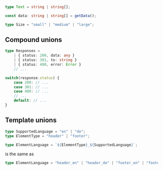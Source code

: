 ```typescript
type Text = string | string[];
```

```typescript
const data: string | string[] = getData();
```

```typescript
type Size = "small" | "medium" | "large";
```

## Compound unions

```typescript
type Responses = 
    | { status: 200, data: any }
    | { status: 301, to: string }
    | { status: 400, error: Error }
    // ...
```

```typescript
switch(response.status) {
    case 200: // ...
    case 301: // ...
    case 400: // ...
    // ...
    default: // ...
}
```

## Template unions

```typescript
type SupportedLanguage = "en" | "de";
type ElementType = "header" | "footer";

type ElementLanguage = `${ElementType}_${SupportedLanguage}`;
```
is the same as
```typescript
type ElementLanguage = "header_en" | "header_de" | "footer_en" | "footer_de";
```


